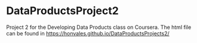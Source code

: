 # DataProductsProject2
Project 2 for the Developing Data Products class on Coursera. The html file can be found in https://honvales.github.io/DataProductsProjects2/
